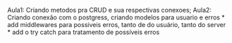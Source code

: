 Aula1: Criando metodos pra CRUD e sua respectivas conexoes;
Aula2: Criando conexão com o postgress, criando modelos para usuario e erros
    * add middlewares para possiveis erros, tanto de do usuário, tanto do server
    * add o try catch para tratamento de possíveis erros